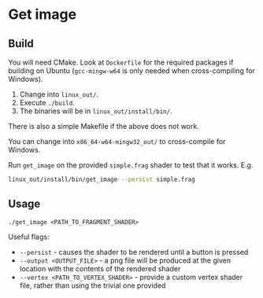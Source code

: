 # Get image

## Build

You will need CMake. Look at `Dockerfile` for the required packages if building on Ubuntu (`gcc-mingw-w64` is only needed when cross-compiling for Windows).

1. Change into `linux_out/`.
2. Execute `./build`.
3. The binaries will be in `linux_out/install/bin/`.

There is also a simple Makefile if the above does not work.

You can change into `x86_64-w64-mingw32_out/` to cross-compile for Windows. 

Run `get_image` on the provided `simple.frag` shader to test that it works. E.g.

```bash
linux_out/install/bin/get_image --persist simple.frag
``` 

## Usage

`./get_image <PATH_TO_FRAGMENT_SHADER>`

Useful flags:
* `--persist` - causes the shader to be rendered until a button is pressed
* `--output <OUTPUT_FILE>` - a png file will be produced at the given location with the contents of the rendered shader
* `--vertex <PATH_TO_VERTEX_SHADER>` - provide a custom vertex shader file, rather than using the trivial one provided
